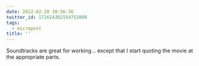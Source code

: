 ```yaml
---
date: 2012-02-20 10:56:36
twitter_id: 171624302154752000
tags:
  - micropost
title: ''
---
```


Soundtracks are great for working… except that I start quoting the movie at the appropriate parts.
